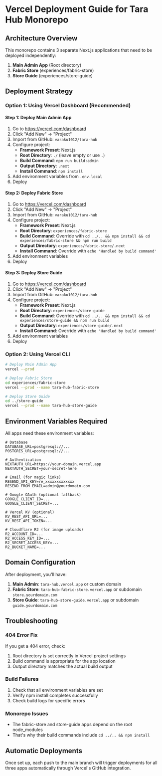 # Vercel Deployment Guide for Tara Hub Monorepo

## Architecture Overview

This monorepo contains 3 separate Next.js applications that need to be deployed independently:

1. **Main Admin App** (Root directory)
2. **Fabric Store** (experiences/fabric-store)
3. **Store Guide** (experiences/store-guide)

## Deployment Strategy

### Option 1: Using Vercel Dashboard (Recommended)

#### Step 1: Deploy Main Admin App
1. Go to https://vercel.com/dashboard
2. Click "Add New" → "Project"
3. Import from GitHub: `varaku1012/tara-hub`
4. Configure project:
   - **Framework Preset**: Next.js
   - **Root Directory**: `./` (leave empty or use `.`)
   - **Build Command**: `npm run build:admin`
   - **Output Directory**: `.next`
   - **Install Command**: `npm install`
5. Add environment variables from `.env.local`
6. Deploy

#### Step 2: Deploy Fabric Store
1. Go to https://vercel.com/dashboard
2. Click "Add New" → "Project"
3. Import from GitHub: `varaku1012/tara-hub`
4. Configure project:
   - **Framework Preset**: Next.js
   - **Root Directory**: `experiences/fabric-store`
   - **Build Command**: Override with `cd ../.. && npm install && cd experiences/fabric-store && npm run build`
   - **Output Directory**: `experiences/fabric-store/.next`
   - **Install Command**: Override with `echo 'Handled by build command'`
5. Add environment variables
6. Deploy

#### Step 3: Deploy Store Guide
1. Go to https://vercel.com/dashboard
2. Click "Add New" → "Project"
3. Import from GitHub: `varaku1012/tara-hub`
4. Configure project:
   - **Framework Preset**: Next.js
   - **Root Directory**: `experiences/store-guide`
   - **Build Command**: Override with `cd ../.. && npm install && cd experiences/store-guide && npm run build`
   - **Output Directory**: `experiences/store-guide/.next`
   - **Install Command**: Override with `echo 'Handled by build command'`
5. Add environment variables
6. Deploy

### Option 2: Using Vercel CLI

```bash
# Deploy Main Admin App
vercel --prod

# Deploy Fabric Store
cd experiences/fabric-store
vercel --prod --name tara-hub-fabric-store

# Deploy Store Guide
cd ../store-guide
vercel --prod --name tara-hub-store-guide
```

## Environment Variables Required

All apps need these environment variables:

```env
# Database
DATABASE_URL=postgresql://...
POSTGRES_URL=postgresql://...

# Authentication
NEXTAUTH_URL=https://your-domain.vercel.app
NEXTAUTH_SECRET=your-secret-here

# Email (for magic links)
RESEND_API_KEY=re_xxxxxxxxxxxxx
RESEND_FROM_EMAIL=admin@yourdomain.com

# Google OAuth (optional fallback)
GOOGLE_CLIENT_ID=...
GOOGLE_CLIENT_SECRET=...

# Vercel KV (optional)
KV_REST_API_URL=...
KV_REST_API_TOKEN=...

# Cloudflare R2 (for image uploads)
R2_ACCOUNT_ID=...
R2_ACCESS_KEY_ID=...
R2_SECRET_ACCESS_KEY=...
R2_BUCKET_NAME=...
```

## Domain Configuration

After deployment, you'll have:

1. **Main Admin**: `tara-hub.vercel.app` or custom domain
2. **Fabric Store**: `tara-hub-fabric-store.vercel.app` or subdomain `store.yourdomain.com`
3. **Store Guide**: `tara-hub-store-guide.vercel.app` or subdomain `guide.yourdomain.com`

## Troubleshooting

### 404 Error Fix
If you get a 404 error, check:
1. Root directory is set correctly in Vercel project settings
2. Build command is appropriate for the app location
3. Output directory matches the actual build output

### Build Failures
1. Check that all environment variables are set
2. Verify npm install completes successfully
3. Check build logs for specific errors

### Monorepo Issues
- The fabric-store and store-guide apps depend on the root node_modules
- That's why their build commands include `cd ../.. && npm install`

## Automatic Deployments

Once set up, each push to the main branch will trigger deployments for all three apps automatically through Vercel's GitHub integration.